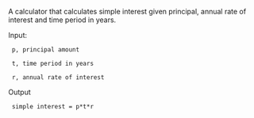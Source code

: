 A calculator that calculates simple interest given principal, annual rate of interest and time period in years.

Input:

     p, principal amount
     
     t, time period in years
     
     r, annual rate of interest
   
Output

     simple interest = p*t*r
